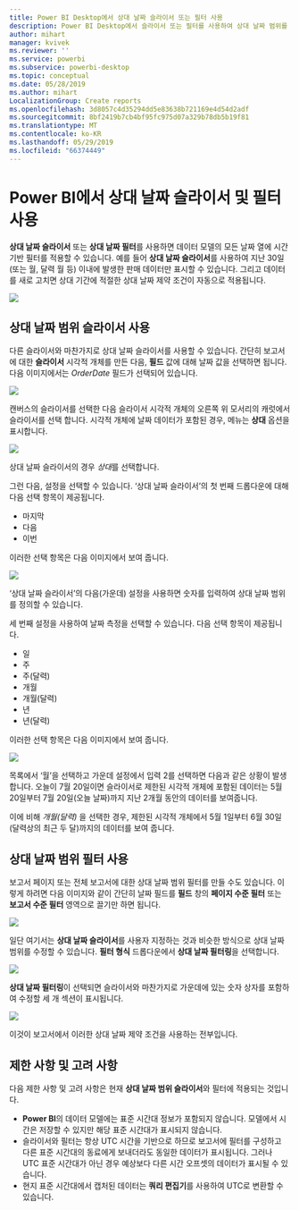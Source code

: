 ```yaml
---
title: Power BI Desktop에서 상대 날짜 슬라이서 또는 필터 사용
description: Power BI Desktop에서 슬라이서 또는 필터를 사용하여 상대 날짜 범위를 제한하는 방법을 알아봅니다.
author: mihart
manager: kvivek
ms.reviewer: ''
ms.service: powerbi
ms.subservice: powerbi-desktop
ms.topic: conceptual
ms.date: 05/28/2019
ms.author: mihart
LocalizationGroup: Create reports
ms.openlocfilehash: 3d8057c4d35294dd5e83638b721169e4d54d2adf
ms.sourcegitcommit: 8bf2419b7cb4bf95fc975d07a329b78db5b19f81
ms.translationtype: MT
ms.contentlocale: ko-KR
ms.lasthandoff: 05/29/2019
ms.locfileid: "66374449"
---
```

# <a name="use-a-relative-date-slicer-and-filter-in-power-bi"></a>Power BI에서 상대 날짜 슬라이서 및 필터 사용
**상대 날짜 슬라이서** 또는 **상대 날짜 필터**를 사용하면 데이터 모델의 모든 날짜 열에 시간 기반 필터를 적용할 수 있습니다. 예를 들어 **상대 날짜 슬라이서**를 사용하여 지난 30일(또는 월, 달력 월 등) 이내에 발생한 판매 데이터만 표시할 수 있습니다. 그리고 데이터를 새로 고치면 상대 기간에 적절한 상대 날짜 제약 조건이 자동으로 적용됩니다.

![](media/desktop-slicer-filter-date-range/relative-date-range-slicer-filter-01.png)

## <a name="using-the-relative-date-range-slicer"></a>상대 날짜 범위 슬라이서 사용
다른 슬라이서와 마찬가지로 상대 날짜 슬라이서를 사용할 수 있습니다. 간단히 보고서에 대한 **슬라이서** 시각적 개체를 만든 다음, **필드** 값에 대해 날짜 값을 선택하면 됩니다. 다음 이미지에서는 *OrderDate* 필드가 선택되어 있습니다.

![](media/desktop-slicer-filter-date-range/relative-date-range-slicer-filter-02.png)

캔버스의 슬라이서를 선택한 다음 슬라이서 시각적 개체의 오른쪽 위 모서리의 캐럿에서 슬라이서를 선택 합니다. 시각적 개체에 날짜 데이터가 포함된 경우, 메뉴는 **상대** 옵션을 표시합니다. 

![](media/desktop-slicer-filter-date-range/relative-date-range-slicer-filter-03.png)

상대 날짜 슬라이서의 경우 *상대*를 선택합니다.

그런 다음, 설정을 선택할 수 있습니다. ‘상대 날짜 슬라이서’의 첫 번째 드롭다운에 대해 다음 선택 항목이 제공됩니다. 

* 마지막
* 다음
* 이번

이러한 선택 항목은 다음 이미지에서 보여 줍니다.

![](media/desktop-slicer-filter-date-range/relative-date-range-slicer-filter-04.png)

‘상대 날짜 슬라이서’의 다음(가운데) 설정을 사용하면 숫자를 입력하여 상대 날짜 범위를 정의할 수 있습니다. 

세 번째 설정을 사용하여 날짜 측정을 선택할 수 있습니다. 다음 선택 항목이 제공됩니다.

* 일
* 주
* 주(달력)
* 개월
* 개월(달력)
* 년
* 년(달력)

이러한 선택 항목은 다음 이미지에서 보여 줍니다.

![](media/desktop-slicer-filter-date-range/relative-date-range-slicer-filter-05.png)

목록에서 ‘월’을 선택하고 가운데 설정에서 입력 2를 선택하면 다음과 같은 상황이 발생합니다. 오늘이 7월 20일이면 슬라이서로 제한된 시각적 개체에 포함된 데이터는 5월 20일부터 7월 20일(오늘 날짜)까지 지난 2개월 동안의 데이터를 보여줍니다. 

이에 비해 *개월(달력)* 을 선택한 경우, 제한된 시각적 개체에서 5월 1일부터 6월 30일(달력상의 최근 두 달)까지의 데이터를 보여 줍니다.

## <a name="using-the-relative-date-range-filter"></a>상대 날짜 범위 필터 사용
보고서 페이지 또는 전체 보고서에 대한 상대 날짜 범위 필터를 만들 수도 있습니다. 이렇게 하려면 다음 이미지와 같이 간단히 날짜 필드를 **필드** 창의 **페이지 수준 필터** 또는 **보고서 수준 필터** 영역으로 끌기만 하면 됩니다.

![](media/desktop-slicer-filter-date-range/relative-date-range-slicer-filter-06.png)

일단 여기서는 **상대 날짜 슬라이서**를 사용자 지정하는 것과 비슷한 방식으로 상대 날짜 범위를 수정할 수 있습니다. **필터 형식** 드롭다운에서 **상대 날짜 필터링**을 선택합니다.

![](media/desktop-slicer-filter-date-range/relative-date-range-slicer-filter-07.png)

**상대 날짜 필터링**이 선택되면 슬라이서와 마찬가지로 가운데에 있는 숫자 상자를 포함하여 수정할 세 개 섹션이 표시됩니다.

![](media/desktop-slicer-filter-date-range/relative-date-range-slicer-filter-08.png)

이것이 보고서에서 이러한 상대 날짜 제약 조건을 사용하는 전부입니다.

## <a name="limitations-and-considerations"></a>제한 사항 및 고려 사항
다음 제한 사항 및 고려 사항은 현재 **상대 날짜 범위 슬라이서**와 필터에 적용되는 것입니다.

* **Power BI**의 데이터 모델에는 표준 시간대 정보가 포함되지 않습니다. 모델에서 시간은 저장할 수 있지만 해당 표준 시간대가 표시되지 않습니다.
* 슬라이서와 필터는 항상 UTC 시간을 기반으로 하므로 보고서에 필터를 구성하고 다른 표준 시간대의 동료에게 보내더라도 동일한 데이터가 표시됩니다. 그러나 UTC 표준 시간대가 아닌 경우 예상보다 다른 시간 오프셋의 데이터가 표시될 수 있습니다.
* 현지 표준 시간대에서 캡처된 데이터는 **쿼리 편집기**를 사용하여 UTC로 변환할 수 있습니다.

